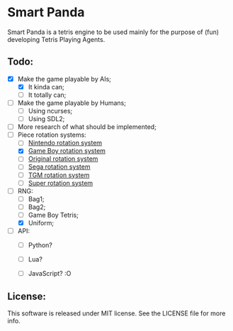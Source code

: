 # Smart Panda

Smart Panda is a tetris engine to be used mainly for the purpose of (fun) developing Tetris Playing Agents.

## Todo:
  - [x] Make the game playable by AIs;
    - [x] It kinda can;
    - [ ] It totally can;
  - [ ] Make the game playable by Humans;
    - [ ] Using ncurses;
    - [ ] Using SDL2;
  - [ ] More research of what should be implemented;
  - [ ] Piece rotation systems:
    - [ ] [Nintendo rotation system](https://cdn.wikimg.net/en/strategywiki/images/5/53/Tetris_rotation_Nintendo.png)
    - [x] [Game Boy rotation system](https://cdn.wikimg.net/en/strategywiki/images/4/4d/Tetris_rotation_Gameboy.png)
    - [ ] [Original rotation system](http://tetris.wikia.com/wiki/Original_Rotation_System)
    - [ ] [Sega rotation system](https://cdn.wikimg.net/en/strategywiki/images/7/70/Tetris_rotation_Sega.png)
    - [ ] [TGM rotation system](https://tetris.wiki/TGM_Rotation)
    - [ ] [Super rotation system](https://strategywiki.org/wiki/File:Tetris_rotation_super.png)
  - [ ] RNG:
    - [ ] Bag1;
    - [ ] Bag2;
    - [ ] Game Boy Tetris;
    - [x] Uniform;
  - [ ] API:
    - [ ] Python?
    - [ ] Lua?
    - [ ] JavaScript? :O


## License:
  This software is released under MIT license. See the LICENSE file for more info.

